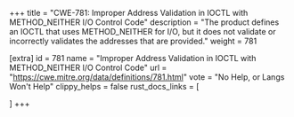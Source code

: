 +++
title = "CWE-781: Improper Address Validation in IOCTL with METHOD_NEITHER I/O Control Code"
description	= "The product defines an IOCTL that uses METHOD_NEITHER for I/O, but it does not validate or incorrectly validates the addresses that are provided."
weight = 781

[extra]
id = 781
name = "Improper Address Validation in IOCTL with METHOD_NEITHER I/O Control Code"
url = "https://cwe.mitre.org/data/definitions/781.html"
vote = "No Help, or Langs Won't Help"
clippy_helps = false
rust_docs_links = [
	
]
+++

